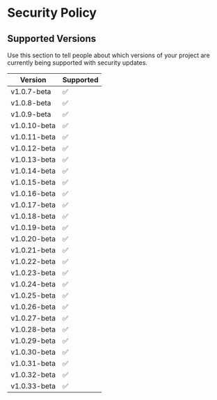 # Security Policy

## Supported Versions

Use this section to tell people about which versions of your project are
currently being supported with security updates.

| Version | Supported          |
| ------- | ------------------ |
| v1.0.7-beta   | :white_check_mark: |
| v1.0.8-beta   | :white_check_mark: |
| v1.0.9-beta   | :white_check_mark: |
| v1.0.10-beta   | :white_check_mark: |
| v1.0.11-beta   | :white_check_mark: |
| v1.0.12-beta   | :white_check_mark: |
| v1.0.13-beta   | :white_check_mark: |
| v1.0.14-beta   | :white_check_mark: |
| v1.0.15-beta   | :white_check_mark: |
| v1.0.16-beta   | :white_check_mark: |
| v1.0.17-beta   | :white_check_mark: |
| v1.0.18-beta   | :white_check_mark: |
| v1.0.19-beta   | :white_check_mark: |
| v1.0.20-beta   | :white_check_mark: |
| v1.0.21-beta   | :white_check_mark: |
| v1.0.22-beta   | :white_check_mark: |
| v1.0.23-beta   | :white_check_mark: |
| v1.0.24-beta   | :white_check_mark: |
| v1.0.25-beta   | :white_check_mark: |
| v1.0.26-beta   | :white_check_mark: |
| v1.0.27-beta   | :white_check_mark: |
| v1.0.28-beta   | :white_check_mark: |
| v1.0.29-beta   | :white_check_mark: |
| v1.0.30-beta   | :white_check_mark: |
| v1.0.31-beta   | :white_check_mark: |
| v1.0.32-beta   | :white_check_mark: |
| v1.0.33-beta   | :white_check_mark: |

